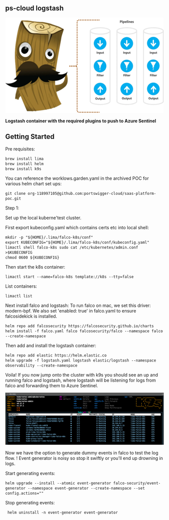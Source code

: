 ## ps-cloud logstash

![loggi](images/loggi.png)

**Logstash container with the required plugins to push to Azure Sentinel**

## Getting Started

Pre requisites:

```shell
brew install lima
brew install helm
brew install k9s
```

You can reference the worklows.garden.yaml in the archived POC for various helm chart set ups:
```shell
git clone org-118997105@github.com:portswigger-cloud/saas-platform-poc.git
```

Step 1:

Set up the local kuberne'test cluster.

First export kubeconfig.yaml which contains certs etc into local shell:

```shell
mkdir -p "${HOME}/.lima/falco-k8s/conf"
export KUBECONFIG="${HOME}/.lima/falco-k8s/conf/kubeconfig.yaml"
limactl shell falco-k8s sudo cat /etc/kubernetes/admin.conf >$KUBECONFIG
chmod 0600 ${KUBECONFIG}
```

Then start the k8s container:

```shell
limactl start --name=falco-k8s template://k8s --tty=false
```

List containers:

```shell
limactl list
```

Next install falco and logstash:
To run falco on mac, we set this driver: modern-bpf. We also set 'enabled: true' in falco.yaml to ensure falcosidekick is installed.

```shell
helm repo add falcosecurity https://falcosecurity.github.io/charts
helm install -f falco.yaml falco falcosecurity/falco --namespace falco --create-namespace
```

Then add and install the logstash container:
```shell
helm repo add elastic https://helm.elastic.co
helm upgrade -f logstash.yaml logstash elastic/logstash --namespace observability --create-namespace
```

Voila! If you now jump onto the cluster with k9s you should see an up and running falco and logstash, where logstash will be listening for logs from falco and forwarding them to Azure Sentinel.

![k9s](images/k9s.png)

Now we have the option to generate dummy events in falco to test the log flow.
! Event generator is noisy so stop it swiftly or you'll end up drowning in logs.

Start generating events:
```shell
helm upgrade --install --atomic event-generator falco-security/event-generator --namespace event-generator --create-namespace --set config.actions=""
```

Stop generating events:
```shell
 helm uninstall -n event-generator event-generator
 ```
